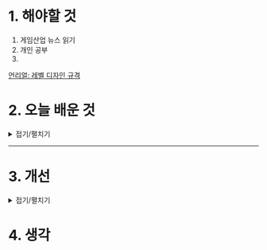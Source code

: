 
# 1. 해야할 것

1. 게임산업 뉴스 읽기 
2. 개인 공부  
3. 

[언리얼: 레벨 디자인 규격](https://dev.epicgames.com/community/learning/tutorials/3VKJ/unreal-engine-fortnite-level-design-fundamentals)

# 2. 오늘 배운 것

<details>
<summary>접기/펼치기</summary>




</details>

****


# 3. 개선


<details>
<summary>접기/펼치기</summary>


</details>



# 4. 생각


